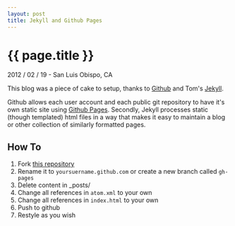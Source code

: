 ```yaml
---
layout: post
title: Jekyll and Github Pages
---
```


{{ page.title }}
================

<p class="meta">2012 / 02 / 19 - San Luis Obispo, CA</p>

This blog was a piece of cake to setup, thanks to [Github](http://github.com)
and Tom's [Jekyll](https://github.com/mojombo/jekyll/).

Github allows each user account and each public git repository to have it's own
static site using [Github Pages](http://pages.github.com). Secondly, Jekyll
processes static (though templated) html files in a way that makes it easy
to maintain a blog or other collection of similarly formatted pages.

How To
------

1. Fork [this
   repository](https://github.com/danielbeardsley/danielbeardsley.github.com)
1. Rename it to `yoursuername.github.com` or create a new branch called
   `gh-pages`
1. Delete content in _posts/
1. Change all references in `atom.xml` to your own
1. Change all references in `index.html` to your own
1. Push to github
1. Restyle as you wish
